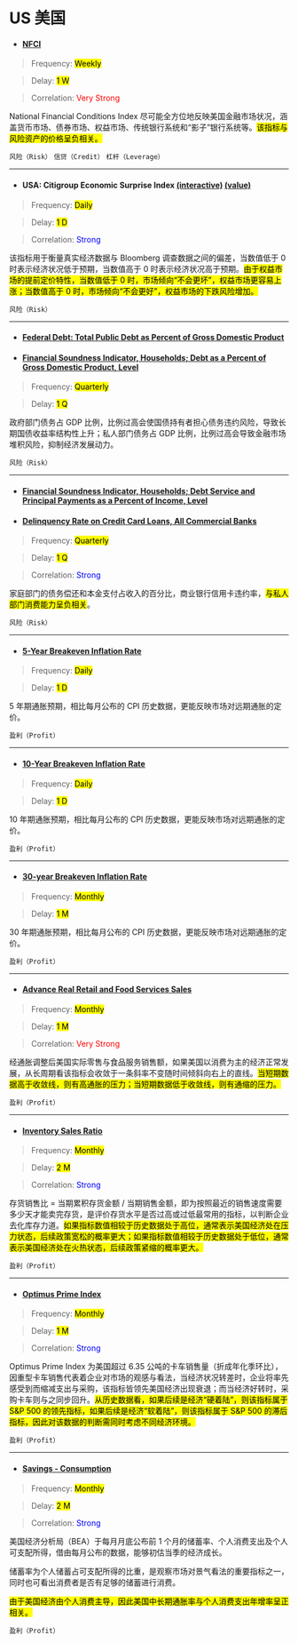 # US 美国

- <a href="https://www.chicagofed.org/research/data/nfci/current-data" target="_blank"><h4>NFCI</h4></a>

> Frequency: <mark>Weekly</mark>

> Delay: <mark>1 W</mark>

> Correlation: <span style="color: red;">Very Strong</span>

National Financial Conditions Index 尽可能全方位地反映美国金融市场状况，涵盖货币市场、债券市场、权益市场、传统银行系统和“影子”银行系统等。<mark>该指标与风险资产的价格呈负相关。</mark>

`风险（Risk）`
`信贷（Credit）`
`杠杆（Leverage）`

---

- <h4>USA: Citigroup Economic Surprise Index <a href="https://cbonds.com/indexes/99130/" target="_blank">(interactive)</a> <a href="https://yardeni.com/charts/citigroup-economic-surprise/" target="_blank">(value)</a></h4>

> Frequency: <mark>Daily</mark>

> Delay: <mark>1 D</mark>

> Correlation: <span style="color: blue;">Strong</span>

该指标用于衡量真实经济数据与 Bloomberg 调查数据之间的偏差，当数值低于 0 时表示经济状况低于预期，当数值高于 0 时表示经济状况高于预期。<mark>由于权益市场的提前定价特性，当数值低于 0 时，市场倾向“不会更坏”，权益市场更容易上涨；当数值高于 0 时，市场倾向“不会更好”，权益市场的下跌风险增加。</mark>

`风险（Risk）`

---

- <a href="https://fred.stlouisfed.org/series/GFDEGDQ188S" target="_blank"><h4>Federal Debt: Total Public Debt as Percent of Gross Domestic Product</h4></a>
- <a href="https://fred.stlouisfed.org/series/BOGZ1FL010000336Q" target="_blank"><h4>Financial Soundness Indicator, Households; Debt as a Percent of Gross Domestic Product, Level</h4></a>

> Frequency: <mark>Quarterly</mark>

> Delay: <mark>1 Q</mark>

政府部门债务占 GDP 比例，比例过高会使国债持有者担心债务违约风险，导致长期国债收益率结构性上升；私人部门债务占 GDP 比例，比例过高会导致金融市场堆积风险，抑制经济发展动力。

`风险（Risk）`

---

- <a href="https://fred.stlouisfed.org/series/BOGZ1FL010000346Q" target="_blank"><h4>Financial Soundness Indicator, Households; Debt Service and Principal Payments as a Percent of Income, Level</h4></a>
- <a href="https://fred.stlouisfed.org/series/DRCCLACBS" target="_blank"><h4>Delinquency Rate on Credit Card Loans, All Commercial Banks</h4></a>

> Frequency: <mark>Quarterly</mark>

> Delay: <mark>1 Q</mark>

> Correlation: <span style="color: blue;">Strong</span>

家庭部门的债务偿还和本金支付占收入的百分比，商业银行信用卡违约率，<mark>与私人部门消费能力呈负相关</mark>。

`风险（Risk）`

---

- <a href="https://fred.stlouisfed.org/series/T5YIE" target="_blank"><h4>5-Year Breakeven Inflation Rate</h4></a>

> Frequency: <mark>Daily</mark>

> Delay: <mark>1 D</mark>

5 年期通胀预期，相比每月公布的 CPI 历史数据，更能反映市场对远期通胀的定价。

`盈利（Profit）`

---

- <a href="https://fred.stlouisfed.org/series/T10YIE" target="_blank"><h4>10-Year Breakeven Inflation Rate</h4></a>

> Frequency: <mark>Daily</mark>

> Delay: <mark>1 D</mark>

10 年期通胀预期，相比每月公布的 CPI 历史数据，更能反映市场对远期通胀的定价。

`盈利（Profit）`

---

- <a href="https://fred.stlouisfed.org/series/T30YIEM" target="_blank"><h4>30-year Breakeven Inflation Rate</h4></a>

> Frequency: <mark>Monthly</mark>

> Delay: <mark>1 M</mark>

30 年期通胀预期，相比每月公布的 CPI 历史数据，更能反映市场对远期通胀的定价。

`盈利（Profit）`

---

- <a href="https://fred.stlouisfed.org/series/RRSFS/" target="_blank"><h4>Advance Real Retail and Food Services Sales</h4></a>

> Frequency: <mark>Monthly</mark>

> Delay: <mark>1 M</mark>

> Correlation: <span style="color: red;">Very Strong</span>

经通胀调整后美国实际零售与食品服务销售额，如果美国以消费为主的经济正常发展，从长周期看该指标会收敛于一条斜率不变随时间倾斜向右上的直线。<mark>当短期数据高于收敛线，则有高通胀的压力；当短期数据低于收敛线，则有通缩的压力。</mark>

`盈利（Profit）`

---

- <a href="https://www.macromicro.me/collections/8/us-industry-relative/44/inventory-sales" target="_blank"><h4>Inventory Sales Ratio</h4></a>

> Frequency: <mark>Monthly</mark>

> Delay: <mark>2 M</mark>

> Correlation: <span style="color: blue;">Strong</span>

存货销售比 = 当期累积存货金额 / 当期销售金额，即为按照最近的销售速度需要多少天才能卖完存货，是评价存货水平是否过高或过低最常用的指标，以判断企业去化库存力道。<mark>如果指标数值相较于历史数据处于高位，通常表示美国经济处在压力状态，后续政策宽松的概率更大；如果指标数值相较于历史数据处于低位，通常表示美国经济处在火热状态，后续政策紧缩的概率更大。</mark>

`盈利（Profit）`

---

- <a href="https://sc.macromicro.me/collections/34/us-stock-relative/402/us-optimus-prime-index-gspc" target="_blank"><h4>Optimus Prime Index</h4></a>

> Frequency: <mark>Monthly</mark>

> Delay: <mark>1 M</mark>

> Correlation: <span style="color: blue;">Strong</span>

Optimus Prime Index 为美国超过 6.35 公吨的卡车销售量（折成年化季环比），因重型卡车销售代表着企业对市场的观感与看法，当经济状况转差时，企业将率先感受到而缩减支出与采购，该指标皆领先美国经济出现衰退；而当经济好转时，采购卡车则与之同步回升。<mark>从历史数据看，如果后续是经济“硬着陆”，则该指标属于 S&P 500 的领先指标，如果后续是经济“软着陆”，则该指标属于 S&P 500 的滞后指标，因此对该数据的判断需同时考虑不同经济环境。</mark>

`盈利（Profit）`

---

- <a href="https://www.macromicro.me/collections/3/us-consumption-relative/23/saving-rate" target="_blank"><h4>Savings - Consumption</h4></a>

> Frequency: <mark>Monthly</mark>

> Delay: <mark>2 M</mark>

> Correlation: <span style="color: blue;">Strong</span>

美国经济分析局（BEA）于每月月底公布前 1 个月的储蓄率、个人消费支出及个人可支配所得，借由每月公布的数据，能够初估当季的经济成长。

储蓄率为个人储蓄占可支配所得的比重，是观察市场对景气看法的重要指标之一，同时也可看出消费者是否有足够的储蓄进行消费。

<mark>由于美国经济由个人消费主导，因此美国中长期通胀率与个人消费支出年增率呈正相关。</mark>

`盈利（Profit）`
